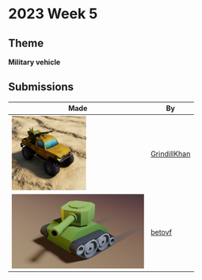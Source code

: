 # 2023 Week 5


## Theme

**Military vehicle**


## Submissions

| Made | By |
|------|----|
| <img src="./GrindillKhan/Weekly_01-29-24_Military_Vehicle_GrindillKhan_01.jpg" height="150" /> | [GrindillKhan](./GrindillKhan/) |
| <img src="./betovf/tank.png" height="150" /> | [betovf](./betovf/) |
